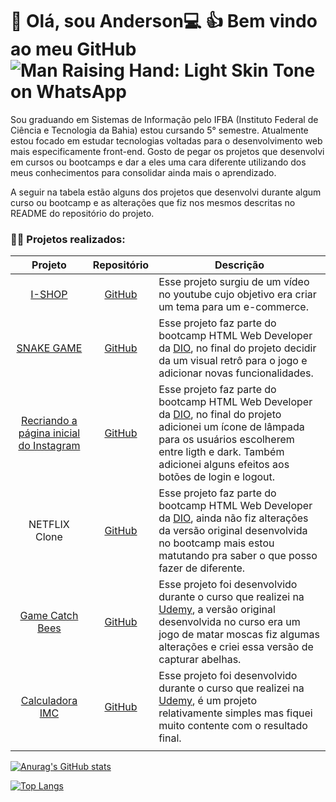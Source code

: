 # 👋 Olá, sou Anderson💻 👍 Bem vindo ao meu GitHub![Man Raising Hand: Light Skin Tone on WhatsApp ](https://emojipedia-us.s3.dualstack.us-west-1.amazonaws.com/thumbs/60/whatsapp/273/man-raising-hand-light-skin-tone_1f64b-1f3fb-200d-2642-fe0f.png)

Sou graduando em Sistemas de Informação pelo IFBA (Instituto Federal de Ciência e Tecnologia da Bahia) estou cursando 5° semestre. Atualmente estou focado em estudar tecnologias voltadas para o desenvolvimento web mais especificamente front-end. Gosto de pegar os projetos que desenvolvi em cursos ou bootcamps e dar a eles uma cara diferente utilizando dos meus conhecimentos para consolidar ainda mais o aprendizado.

A seguir na tabela estão alguns dos projetos que desenvolvi durante algum curso ou bootcamp e as alterações que fiz nos mesmos descritas no README do repositório do projeto.

### 👨‍💻 Projetos realizados:

|                           Projeto                            |                         Repositório                          | Descrição                                                    |
| :----------------------------------------------------------: | :----------------------------------------------------------: | ------------------------------------------------------------ |
|   [I-SHOP](https://andersonleite.dev.br/projects/i-shop/)    |     [GitHub](https://github.com/andersonleite1/i-shop/)      | Esse projeto surgiu de um vídeo no youtube cujo objetivo era criar um tema para um e-commerce. |
| [SNAKE GAME](https://andersonleite.dev.br/projects/Recreating-the-snake-game-with-JavaScript/) | [GitHub](https://github.com/andersonleite1/courses-dio/tree/main/Recreating-the-snake-game-with-JavaScript) | Esse projeto faz parte do bootcamp HTML Web Developer da [DIO](https://web.digitalinnovation.one/), no final do projeto decidir da um visual retrô para o jogo e adicionar novas funcionalidades. |
| [Recriando a página inicial do Instagram](https://andersonleite.dev.br/projects/Recreating-the-Instagram-homepage/) | [GitHub](https://github.com/andersonleite1/courses-dio/tree/main/Recreating-the-Instagram-homepage) | Esse projeto faz parte do bootcamp HTML Web Developer da [DIO](https://web.digitalinnovation.one/), no final do projeto adicionei um ícone de lâmpada para os usuários escolherem entre ligth e dark. Também adicionei alguns efeitos aos botões de login e logout. |
|                        NETFLIX Clone                         | [GitHub](https://github.com/andersonleite1/courses-dio/tree/main/Recreating-the-Netflix-Interface) | Esse projeto faz parte do bootcamp HTML Web Developer da [DIO](https://web.digitalinnovation.one/), ainda não fiz alterações da versão original desenvolvida no bootcamp mais estou matutando pra saber o que posso fazer de diferente. |
| [Game Catch Bees](https://andersonleite.dev.br/projects/game-catch-bees/) |    [GitHub](https://github.com/andersonleite1/catch-bees)    | Esse projeto foi desenvolvido durante o curso que realizei na [Udemy](https://www.udemy.com/course/web-completo/), a versão original desenvolvida no curso era um jogo de matar moscas fiz algumas alterações e criei essa versão de capturar abelhas. |
|          [Calculadora IMC](http://calcular-imc.cf/)          | [GitHub](https://github.com/andersonleite1/calculadora-imc)  | Esse projeto foi desenvolvido durante o curso que realizei na [Udemy](https://www.udemy.com/course/curso-de-javascript-moderno-do-basico-ao-avancado/), é um projeto relativamente simples mas fiquei muito contente com o resultado final. |
|                                                              |                                                              |                                                              |



[![Anurag's GitHub stats](https://github-readme-stats.vercel.app/api?username=andersonleite1&count_private=true&show_icons=true&theme=dark)](https://github.com/anuraghazra/github-readme-stats) 

 [![Top Langs](https://github-readme-stats.vercel.app/api/top-langs/?username=andersonleite1&count_private=true&show_icons=true&theme=dark)](https://github.com/anuraghazra/github-readme-stats)

